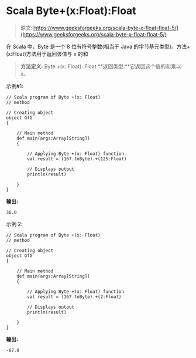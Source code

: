 # Scala Byte+(x:Float):Float

> 原文:[https://www.geeksforgeeks.org/scala-byte-x-float-float-5/](https://www.geeksforgeeks.org/scala-byte-x-float-float-5/)

在 Scala 中，Byte 是一个 8 位有符号整数(相当于 Java 的字节基元类型)。方法+(x:Float)方法用于返回该值与 x 的和

> **方法定义:** Byte +(x: Float): Float
> **返回类型:**它返回这个值的和乘以 x。

示例#1:

```
// Scala program of Byte +(x: Float)
// method 

// Creating object 
object GfG 
{ 

    // Main method 
    def main(args:Array[String]) 
    { 

        // Applying Byte +(x: Float) function 
        val result = (167.toByte).+(125:Float) 

        // Displays output 
        println(result) 

    } 
} 
```

**输出:**

```
36.0
```

示例 2:

```
// Scala program of Byte +(x: Float)
// method 

// Creating object 
object GfG 
{ 

    // Main method 
    def main(args:Array[String]) 
    { 

        // Applying Byte +(x: Float) function 
        val result = (167.toByte).+(2:Float) 

        // Displays output 
        println(result) 

    } 
} 
```

**输出:**

```
-87.0
```
